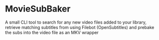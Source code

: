 # MovieSubBaker
A small CLI tool to search for any new video files added to your library, retrieve matching subtitles from using Filebot (OpenSubtitles) and prebake the subs into the video file as an MKV wrapper 

